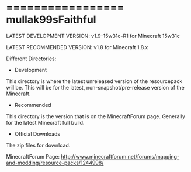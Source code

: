 
=================
mullak99sFaithful
=================

LATEST DEVELOPMENT VERSION: v1.9-15w31c-R1 for Minecraft 15w31c

LATEST RECOMMENDED VERSION: v1.8 for Minecraft 1.8.x

Different Directories:

- Development

This directory is where the latest unreleased version of the resourcepack will be. This will be for the latest, non-snapshot/pre-release version of the Minecraft.

- Recommended

This directory is the version that is on the MinecraftForum page. Generally for the latest Minecraft full build.

- Official Downloads

The zip files for download.

MinecraftForum Page: http://www.minecraftforum.net/forums/mapping-and-modding/resource-packs/1244998/

